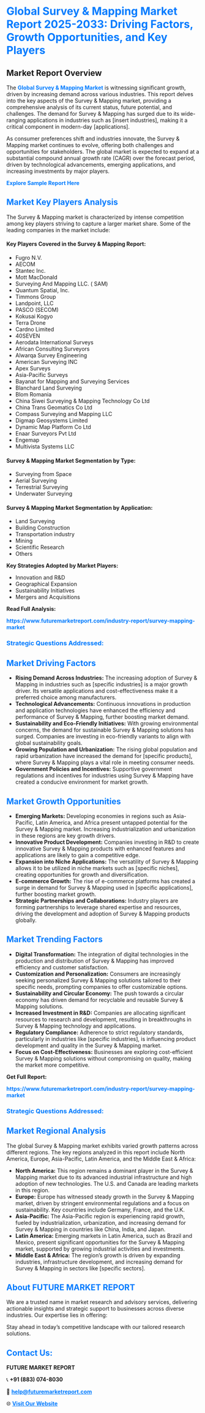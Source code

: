 <h1 style="color: #007BFF;">Global Survey & Mapping Market Report 2025-2033: Driving Factors, Growth Opportunities, and Key Players</h1>

<section id="overview">
<h2>Market Report Overview</h2>
<p>The <a href="https://www.futuremarketreport.com/industry-report/survey-mapping-market" style="color: #007BFF; text-decoration: none;"><strong>Global Survey & Mapping Market</strong></a> is witnessing significant growth, driven by increasing demand across various industries. This report delves into the key aspects of the Survey & Mapping market, providing a comprehensive analysis of its current status, future potential, and challenges. The demand for Survey & Mapping has surged due to its wide-ranging applications in industries such as [insert industries], making it a critical component in modern-day [applications].</p>
<p>As consumer preferences shift and industries innovate, the Survey & Mapping market continues to evolve, offering both challenges and opportunities for stakeholders. The global market is expected to expand at a substantial compound annual growth rate (CAGR) over the forecast period, driven by technological advancements, emerging applications, and increasing investments by major players.</p>
</section>

<section id="overview">
<p><a href="https://www.futuremarketreport.com/request-sample/reportId=51906" style="color: #007BFF; text-decoration: none;"><strong>Explore Sample Report Here</strong></a></p>
</section>

<section id="key-players">
<h2 style="color: #007BFF;">Market Key Players Analysis</h2>
<p>The Survey & Mapping market is characterized by intense competition among key players striving to capture a larger market share. Some of the leading companies in the market include:</p>
<h4>Key Players Covered in the Survey & Mapping Report:</h4>
<ul><li>Fugro N.V.</li><li>AECOM</li><li>Stantec Inc.</li><li>Mott MacDonald</li><li>Surveying And Mapping LLC. ( SAM)</li><li>Quantum Spatial, Inc.</li><li>Timmons Group</li><li>Landpoint, LLC</li><li>PASCO (SECOM)</li><li>Kokusai Kogyo</li><li>Terra Drone</li><li>Cardno Limited</li><li>40SEVEN</li><li>Aerodata International Surveys</li><li>African Consulting Surveyors</li><li>Alwarqa Survey Engineering</li><li>American Surveying INC</li><li>Apex Surveys</li><li>Asia-Pacific Surveys</li><li>Bayanat for Mapping and Surveying Services</li><li>Blanchard Land Surveying</li><li>Blom Romania</li><li>China Siwei Surveying &amp; Mapping Technology Co Ltd</li><li>China Trans Geomatics Co Ltd</li><li>Compass Surveying and Mapping LLC</li><li>Digmap Geosystems Limited</li><li>Dynamic Map Platform Co Ltd</li><li>Enaar Surveyors Pvt Ltd</li><li>Engemap</li><li>Multivista Systems LLC</li></ul>
<h4>Survey & Mapping Market Segmentation by Type:</h4>
<ul><li>Surveying from Space</li><li>Aerial Surveying</li><li>Terrestrial Surveying</li><li>Underwater Surveying</li></ul>

<h4>Survey & Mapping Market Segmentation by Application:</h4>
<ul><li>Land Surveying</li><li>Building Construction</li><li>Transportation industry</li><li>Mining</li><li>Scientific Research</li><li>Others</li></ul>
<p><strong>Key Strategies Adopted by Market Players:</strong></p>
<ul>
<li>Innovation and R&D</li>
<li>Geographical Expansion</li>
<li>Sustainability Initiatives</li>
<li>Mergers and Acquisitions</li>
</ul>
</section>

<section>
<p><strong>Read Full Analysis: </strong></p><a href="https://www.futuremarketreport.com/industry-report/survey-mapping-market" style="color: #007BFF; text-decoration: none;"><strong>https://www.futuremarketreport.com/industry-report/survey-mapping-market</strong></a>
<h3 style="color: #007BFF;">Strategic Questions Addressed:</h3>
</section>

<section id="driving-factors">
<h2 style="color: #007BFF;">Market Driving Factors</h2>
<ul>
<li><strong>Rising Demand Across Industries:</strong> The increasing adoption of Survey & Mapping in industries such as [specific industries] is a major growth driver. Its versatile applications and cost-effectiveness make it a preferred choice among manufacturers.</li>
<li><strong>Technological Advancements:</strong> Continuous innovations in production and application technologies have enhanced the efficiency and performance of Survey & Mapping, further boosting market demand.</li>
<li><strong>Sustainability and Eco-Friendly Initiatives:</strong> With growing environmental concerns, the demand for sustainable Survey & Mapping solutions has surged. Companies are investing in eco-friendly variants to align with global sustainability goals.</li>
<li><strong>Growing Population and Urbanization:</strong> The rising global population and rapid urbanization have increased the demand for [specific products], where Survey & Mapping plays a vital role in meeting consumer needs.</li>
<li><strong>Government Policies and Incentives:</strong> Supportive government regulations and incentives for industries using Survey & Mapping have created a conducive environment for market growth.</li>
</ul>
</section>

<section id="growth-opportunities">
<h2 style="color: #007BFF;">Market Growth Opportunities</h2>
<ul>
<li><strong>Emerging Markets:</strong> Developing economies in regions such as Asia-Pacific, Latin America, and Africa present untapped potential for the Survey & Mapping market. Increasing industrialization and urbanization in these regions are key growth drivers.</li>
<li><strong>Innovative Product Development:</strong> Companies investing in R&D to create innovative Survey & Mapping products with enhanced features and applications are likely to gain a competitive edge.</li>
<li><strong>Expansion into Niche Applications:</strong> The versatility of Survey & Mapping allows it to be utilized in niche markets such as [specific niches], creating opportunities for growth and diversification.</li>
<li><strong>E-commerce Growth:</strong> The rise of e-commerce platforms has created a surge in demand for Survey & Mapping used in [specific applications], further boosting market growth.</li>
<li><strong>Strategic Partnerships and Collaborations:</strong> Industry players are forming partnerships to leverage shared expertise and resources, driving the development and adoption of Survey & Mapping products globally.</li>
</ul>
</section>

<section id="trending-factors">
<h2 style="color: #007BFF;">Market Trending Factors</h2>
<ul>
<li><strong>Digital Transformation:</strong> The integration of digital technologies in the production and distribution of Survey & Mapping has improved efficiency and customer satisfaction.</li>
<li><strong>Customization and Personalization:</strong> Consumers are increasingly seeking personalized Survey & Mapping solutions tailored to their specific needs, prompting companies to offer customizable options.</li>
<li><strong>Sustainability and Circular Economy:</strong> The push towards a circular economy has driven demand for recyclable and reusable Survey & Mapping solutions.</li>
<li><strong>Increased Investment in R&D:</strong> Companies are allocating significant resources to research and development, resulting in breakthroughs in Survey & Mapping technology and applications.</li>
<li><strong>Regulatory Compliance:</strong> Adherence to strict regulatory standards, particularly in industries like [specific industries], is influencing product development and quality in the Survey & Mapping market.</li>
<li><strong>Focus on Cost-Effectiveness:</strong> Businesses are exploring cost-efficient Survey & Mapping solutions without compromising on quality, making the market more competitive.</li>
</ul>
</section>

<section>
<p><strong>Get Full Report: </strong></p><a href="https://www.futuremarketreport.com/industry-report/survey-mapping-market" style="color: #007BFF; text-decoration: none;"><strong>https://www.futuremarketreport.com/industry-report/survey-mapping-market</strong></a>
<h3 style="color: #007BFF;">Strategic Questions Addressed:</h3>
</section>


<section id="regional-analysis">
<h2 style="color: #007BFF;">Market Regional Analysis</h2>
<p>The global Survey & Mapping market exhibits varied growth patterns across different regions. The key regions analyzed in this report include North America, Europe, Asia-Pacific, Latin America, and the Middle East & Africa:</p>
<ul>
<li><strong>North America:</strong> This region remains a dominant player in the Survey & Mapping market due to its advanced industrial infrastructure and high adoption of new technologies. The U.S. and Canada are leading markets in this region.</li>
<li><strong>Europe:</strong> Europe has witnessed steady growth in the Survey & Mapping market, driven by stringent environmental regulations and a focus on sustainability. Key countries include Germany, France, and the U.K.</li>
<li><strong>Asia-Pacific:</strong> The Asia-Pacific region is experiencing rapid growth, fueled by industrialization, urbanization, and increasing demand for Survey & Mapping in countries like China, India, and Japan.</li>
<li><strong>Latin America:</strong> Emerging markets in Latin America, such as Brazil and Mexico, present significant opportunities for the Survey & Mapping market, supported by growing industrial activities and investments.</li>
<li><strong>Middle East & Africa:</strong> The region’s growth is driven by expanding industries, infrastructure development, and increasing demand for Survey & Mapping in sectors like [specific sectors].</li>
</ul>
</section>

<footer>
<h2 style="color: #007BFF;">About FUTURE MARKET REPORT</h2>
<p>We are a trusted name in market research and advisory services, delivering actionable insights and strategic support to businesses across diverse industries. Our expertise lies in offering:</p>

<p>Stay ahead in today’s competitive landscape with our tailored research solutions.</p>

<h2 style="color: #007BFF;">Contact Us:</h2>
<p><strong>FUTURE MARKET REPORT</strong></p>
<p>📞 <strong>+91 (883) 074-8030</strong></p>
<p>📧 <strong><a href="mailto:help@futuremarketreport.com" style="color: #007BFF;">help@futuremarketreport.com</a></strong></p>
<p>🌐 <strong><a href="https://www.futuremarketreport.com/" style="color: #007BFF;">Visit Our Website</a></strong></p>
</footer>